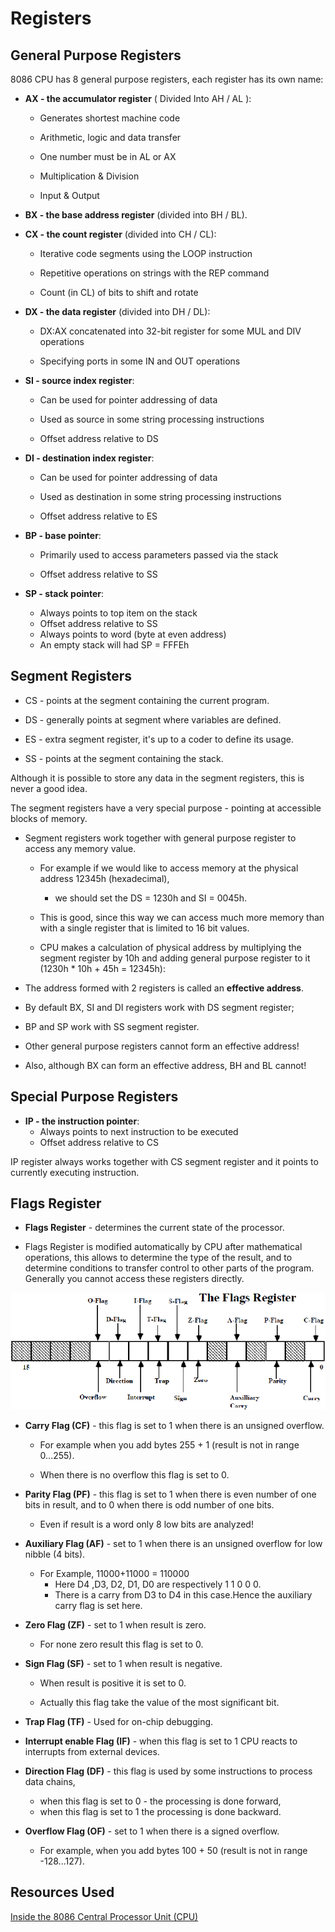 # Registers

## General Purpose Registers
8086 CPU has 8 general purpose registers, each register has its own name: 

* **AX - the accumulator register** ( Divided Into AH / AL ):
    
    * Generates shortest machine code
    
    * Arithmetic, logic and data transfer
    
    * One number must be in AL or AX
    
    * Multiplication & Division
    
    * Input & Output
     

* **BX - the base address register** (divided into BH / BL).
 
* **CX - the count register** (divided into CH / CL):
    
    * Iterative code segments using the LOOP instruction
    
    * Repetitive operations on strings with the REP command
    
    * Count (in CL) of bits to shift and rotate
 

* **DX - the data register** (divided into DH / DL):
    
    * DX:AX concatenated into 32-bit register for some MUL and DIV operations
    
    * Specifying ports in some IN and OUT operations
 
* **SI - source index register**:
    
    * Can be used for pointer addressing of data
    
    * Used as source in some string processing instructions
    
    * Offset address relative to DS
 
* **DI - destination index register**:
    
    * Can be used for pointer addressing of data
    
    * Used as destination in some string processing instructions
    
    * Offset address relative to ES
 
* **BP - base pointer**:

    * Primarily used to access parameters passed via the stack
 
    * Offset address relative to SS
 
* **SP - stack pointer**:
    * Always points to top item on the stack
    * Offset address relative to SS
    * Always points to word (byte at even address)
    * An empty stack will had SP = FFFEh
    
## Segment Registers

* CS - points at the segment containing the current program.

* DS - generally points at segment where variables are defined.

* ES - extra segment register, it's up to a coder to define its usage.

* SS - points at the segment containing the stack.

Although it is possible to store any data in the segment registers, this is never a good idea.

The segment registers have a very special purpose - pointing at accessible blocks of memory. 

* Segment registers work together with general purpose register to access any memory value.     

    * For example if we would like to access memory at the physical address 12345h (hexadecimal), 
        * we should set the DS = 1230h and SI = 0045h.
    
    * This is good, since this way we can access much more memory than with a single register that is limited to 16 bit values.
    
    * CPU makes a calculation of physical address by multiplying the segment register by 10h and adding general purpose register to it (1230h * 10h + 45h = 12345h):

* The address formed with 2 registers is called an **effective address**. 

* By default BX, SI and DI registers work with DS segment register;
* BP and SP work with SS segment register.
* Other general purpose registers cannot form an effective address! 
* Also, although BX can form an effective address, BH and BL cannot! 

## Special Purpose Registers

* **IP - the instruction pointer**:
    * Always points to next instruction to be executed
    * Offset address relative to CS

IP register always works together with CS segment register and it points to currently executing instruction.


## Flags Register

* **Flags Register** - determines the current state of the processor.

* Flags Register is modified automatically by CPU after mathematical operations, this allows to determine the type of the result, and to determine conditions to transfer control to other parts of the program.
Generally you cannot access these registers directly.

![](img/1.gif)
 
* **Carry Flag (CF)** - this flag is set to 1 when there is an unsigned overflow. 

    * For example when you add bytes 255 + 1 (result is not in range 0...255). 

    * When there is no overflow this flag is set to 0.
    
* **Parity Flag (PF)** - this flag is set to 1 when there is even number of one bits in result, and to 0 when there is odd number of one bits. 

    * Even if result is a word only 8 low bits are analyzed! 

* **Auxiliary Flag (AF)** - set to 1 when there is an unsigned overflow for low nibble (4 bits).
    * For Example, 11000+11000 = 110000
        * Here D4 ,D3, D2, D1, D0 are respectively 1 1 0 0 0.
        * There is a carry from D3 to D4 in this case.Hence the auxiliary carry flag is set here.
* **Zero Flag (ZF)** - set to 1 when result is zero. 
    
    * For none zero result this flag is set to 0.

* **Sign Flag (SF)** - set to 1 when result is negative. 
 
    * When result is positive it is set to 0. 
 
    * Actually this flag take the value of the most significant bit. 

* **Trap Flag (TF)** - Used for on-chip debugging.

* **Interrupt enable Flag (IF)** - when this flag is set to 1 CPU reacts to interrupts from external devices.

* **Direction Flag (DF)** - this flag is used by some instructions to process data chains,
    * when this flag is set to 0 - the processing is done forward, 
    * when this flag is set to 1 the processing is done backward.

* **Overflow Flag (OF)** - set to 1 when there is a signed overflow. 
    * For example, when you add bytes 100 + 50 (result is not in range -128...127). 
 

## Resources Used
[Inside the 8086 Central Processor Unit (CPU)](https://eclass.upatras.gr/modules/document/file.php/EE649/8086%20Registers.htm)